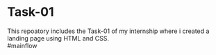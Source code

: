 # Task-01
This repoatory includes the Task-01 of my internship where i created a landing page using HTML and CSS.
<br>
#mainflow
